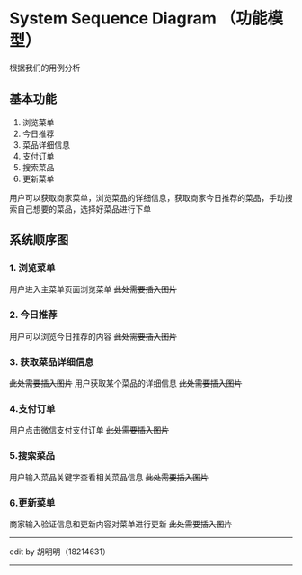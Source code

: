﻿

# System Sequence Diagram （功能模型）

根据我们的用例分析

## 基本功能

1. 浏览菜单
2. 今日推荐
3. 菜品详细信息
4. 支付订单
5. 搜索菜品
6. 更新菜单

用户可以获取商家菜单，浏览菜品的详细信息，获取商家今日推荐的菜品，手动搜索自己想要的菜品，选择好菜品进行下单

## 系统顺序图


### 1. 浏览菜单

用户进入主菜单页面浏览菜单
~~此处需要插入图片~~
### 2. 今日推荐

用户可以浏览今日推荐的内容
~~此处需要插入图片~~
### 3. 获取菜品详细信息
~~此处需要插入图片~~
用户获取某个菜品的详细信息
~~此处需要插入图片~~
### 4.支付订单

用户点击微信支付支付订单
~~此处需要插入图片~~
### 5.搜索菜品

用户输入菜品关键字查看相关菜品信息
~~此处需要插入图片~~
### 6.更新菜单

商家输入验证信息和更新内容对菜单进行更新
~~此处需要插入图片~~




***
edit by 胡明明（18214631）
***
